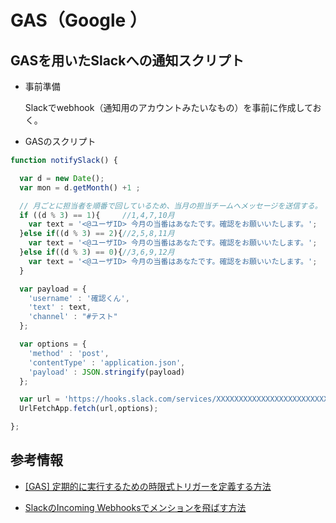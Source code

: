 # GAS（Google ）


## GASを用いたSlackへの通知スクリプト

- 事前準備

  Slackでwebhook（通知用のアカウントみたいなもの）を事前に作成しておく。

- GASのスクリプト

```javascript
function notifySlack() {

  var d = new Date();
  var mon = d.getMonth() +1 ;

  // 月ごとに担当者を順番で回しているため、当月の担当チームへメッセージを送信する。
  if ((d % 3) == 1){     //1,4,7,10月
    var text = '<@ユーザID> 今月の当番はあなたです。確認をお願いいたします。';
  }else if((d % 3) == 2){//2,5,8,11月
    var text = '<@ユーザID> 今月の当番はあなたです。確認をお願いいたします。';
  }else if((d % 3) == 0){//3,6,9,12月
    var text = '<@ユーザID> 今月の当番はあなたです。確認をお願いいたします。';
  }

  var payload = {
    'username' : '確認くん',
    'text' : text,
    'channel' : "#テスト"
  };

  var options = {
    'method' : 'post',
    'contentType' : 'application.json',
    'payload' : JSON.stringify(payload)
  };

  var url = 'https://hooks.slack.com/services/XXXXXXXXXXXXXXXXXXXXXXXXXXXXXXXXXXXX'
  UrlFetchApp.fetch(url,options);

};

```

## 参考情報
- [[GAS] 定期的に実行するための時限式トリガーを定義する方法](https://webbibouroku.com/Blog/Article/gas-schedule)

- [SlackのIncoming Webhooksでメンションを飛ばす方法](https://qiita.com/ryo-yamaoka/items/7677ee4486cf395ce9bc)
